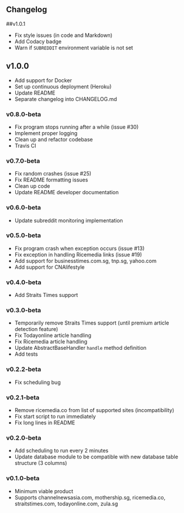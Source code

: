 ## Changelog
##v1.0.1
* Fix style issues (in code and Markdown)
* Add Codacy badge
* Warn if `SUBREDDIT` environment variable is not set

## v1.0.0
* Add support for Docker
* Set up continuous deployment (Heroku)
* Update README
* Separate changelog into CHANGELOG.md

### v0.8.0-beta
* Fix program stops running after a while (issue #30)
* Implement proper logging
* Clean up and refactor codebase
* Travis CI

### v0.7.0-beta
* Fix random crashes (issue #25)
* Fix README formatting issues
* Clean up code
* Update README developer documentation

### v0.6.0-beta
* Update subreddit monitoring implementation

### v0.5.0-beta
* Fix program crash when exception occurs (issue #13)
* Fix exception in handling Ricemedia links (issue #19)
* Add support for businesstimes.com.sg, tnp.sg, yahoo.com
* Add support for CNAlifestyle

### v0.4.0-beta
* Add Straits Times support

### v0.3.0-beta
* Temporarily remove Straits Times support (until premium article detection feature)
* Fix Todayonline article handling
* Fix Ricemedia article handling
* Update AbstractBaseHandler `handle` method definition
* Add tests

### v0.2.2-beta
* Fix scheduling bug

### v0.2.1-beta
* Remove ricemedia.co from list of supported sites (incompatibility)
* Fix start script to run immediately
* Fix long lines in README

### v0.2.0-beta
* Add scheduling to run every 2 minutes
* Update database module to be compatible with new database table structure
(3 columns)

### v0.1.0-beta
* Minimum viable product
* Supports channelnewsasia.com, mothership.sg, ricemedia.co, straitstimes.com, todayonline.com, zula.sg
